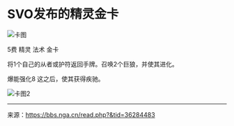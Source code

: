 # SVO发布的精灵金卡

![卡图](https://raw.githubusercontent.com/cyrxyz/SZB-DLC/main/img/精灵金卡.png)

5费 精灵 法术 金卡

将1个自己的从者或护符返回手牌。召唤2个巨狼，并使其进化。

爆能强化8 这之后，使其获得疾驰。

![卡图2](https://raw.githubusercontent.com/cyrxyz/SZB-DLC/main/img/精灵金卡2.png)

---

来源：https://bbs.nga.cn/read.php?&tid=36284483
